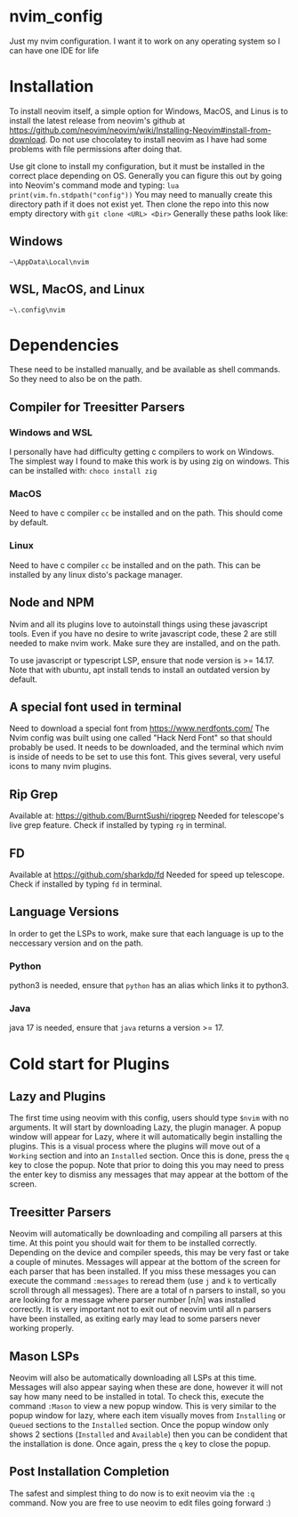 # nvim_config
Just my nvim configuration. I want it to work on any operating system so I can have one IDE for life


# Installation
To install neovim itself, a simple option for Windows, MacOS, and Linus is to install the latest release from neovim's github at https://github.com/neovim/neovim/wiki/Installing-Neovim#install-from-download. Do not use chocolatey to install neovim as I have had some problems with file permissions after doing that.

Use git clone to install my configuration, but it must be installed in the correct place depending on OS.
Generally you can figure this out by going into Neovim's command mode and typing: `lua print(vim.fn.stdpath("config"))`
You may need to manually create this directory path if it does not exist yet.
Then clone the repo into this now empty directory with `git clone <URL> <Dir>`
Generally these paths look like:

## Windows
`~\AppData\Local\nvim`
## WSL, MacOS, and Linux
`~\.config\nvim`


# Dependencies
These need to be installed manually, and be available as shell commands. So they need to also be on the path.

## Compiler for Treesitter Parsers
### Windows and WSL
I personally have had difficulty getting c compilers to work on Windows. The simplest way I found to make this work is by using zig on windows.
This can be installed with:
`choco install zig`
### MacOS
Need to have c compiler `cc` be installed and on the path. This should come by default.

### Linux
Need to have c compiler `cc` be installed and on the path. This can be installed by any linux disto's package manager.

## Node and NPM
Nvim and all its plugins love to autoinstall things using these javascript tools.
Even if you have no desire to write javascript code, these 2 are still needed to make nvim work.
Make sure they are installed, and on the path.

To use javascript or typescript LSP, ensure that node version is >= 14.17.
Note that with ubuntu, apt install tends to install an outdated version by default.

## A special font used in terminal
Need to download a special font from https://www.nerdfonts.com/
The Nvim config was built using one called "Hack Nerd Font" so that should probably be used.
It needs to be downloaded, and the terminal which nvim is inside of needs to be set to use this font.
This gives several, very useful icons to many nvim plugins.

## Rip Grep
Available at: https://github.com/BurntSushi/ripgrep
Needed for telescope's live grep feature. Check if installed by typing `rg` in terminal.

## FD
Available at https://github.com/sharkdp/fd
Needed for speed up telescope. Check if installed by typing `fd` in terminal.

## Language Versions
In order to get the LSPs to work, make sure that each language is up to the neccessary version and on the path.
### Python
python3 is needed, ensure that `python` has an alias which links it to python3.
### Java
java 17 is needed, ensure that `java` returns a version >= 17.


# Cold start for Plugins
## Lazy and Plugins
The first time using neovim with this config, users should type `$nvim` with no arguments. It will start by downloading Lazy, the plugin manager.
A popup window will appear for Lazy, where it will automatically begin installing the plugins.
This is a visual process where the plugins will move out of a `Working` section and into an `Installed` section.
Once this is done, press the `q` key to close the popup.
Note that prior to doing this you may need to press the enter key to dismiss any messages that may appear at the bottom of the screen.

## Treesitter Parsers
Neovim will automatically be downloading and compiling all parsers at this time.
At this point you should wait for them to be installed correctly. Depending on the device and compiler speeds, this may be very fast or take a couple of minutes.
Messages will appear at the bottom of the screen for each parser that has been installed.
If you miss these messages you can execute the command `:messages` to reread them (use `j` and `k` to vertically scroll through all messages).
There are a total of n parsers to install, so you are looking for a message where parser number [n/n] was installed correctly.
It is very important not to exit out of neovim until all n parsers have been installed, as exiting early may lead to some parsers never working properly.

## Mason LSPs
Neovim will also be automatically downloading all LSPs at this time.
Messages will also appear saying when these are done, however it will not say how many need to be installed in total.
To check this, execute the command `:Mason` to view a new popup window.
This is very similar to the popup window for lazy, where each item visually moves from `Installing` or `Queued` sections to the `Installed` section.
Once the popup window only shows 2 sections (`Installed` and `Available`) then you can be condident that the installation is done.
Once again, press the `q` key to close the popup.

## Post Installation Completion
The safest and simplest thing to do now is to exit neovim via the `:q` command.
Now you are free to use neovim to edit files going forward :)

